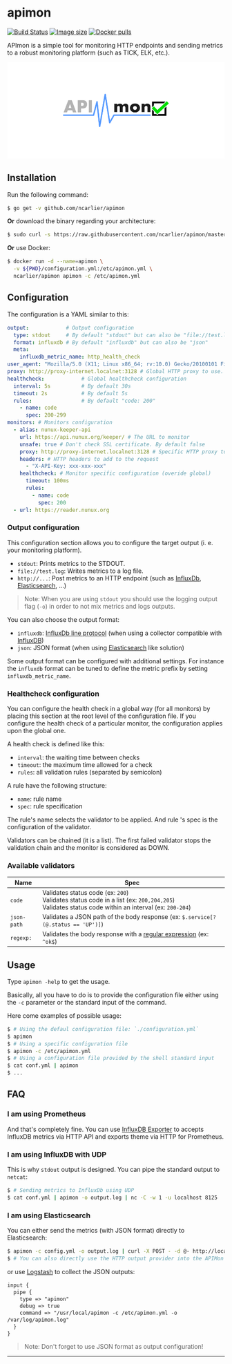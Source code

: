 # apimon

[![Build Status](https://travis-ci.org/ncarlier/apimon.svg?branch=master)](https://travis-ci.org/ncarlier/apimon)
[![Image size](https://images.microbadger.com/badges/image/ncarlier/apimon.svg)](https://microbadger.com/images/ncarlier/apimon)
[![Docker pulls](https://img.shields.io/docker/pulls/ncarlier/apimon.svg)](https://hub.docker.com/r/ncarlier/apimon/)

APImon is a simple tool for monitoring HTTP endpoints and sending metrics to a
robust monitoring platform (such as TICK, ELK, etc.).

![Logo](apimon.svg)

## Installation

Run the following command:

```bash
$ go get -v github.com/ncarlier/apimon
```

**Or** download the binary regarding your architecture:

```bash
$ sudo curl -s https://raw.githubusercontent.com/ncarlier/apimon/master/install.sh | bash
```

**Or** use Docker:

```bash
$ docker run -d --name=apimon \
  -v ${PWD}/configuration.yml:/etc/apimon.yml \
  ncarlier/apimon apimon -c /etc/apimon.yml
```

## Configuration

The configuration is a YAML similar to this:

```yaml
output:            # Output configuration
  type: stdout     # By default "stdout" but can also be "file://test.log" or "http://localhost:8086/write?db=test"
  format: influxdb # By default "influxdb" but can also be "json"
  meta:
    influxdb_metric_name: http_health_check
user_agent: "Mozilla/5.0 (X11; Linux x86_64; rv:10.0) Gecko/20100101 Firefox/10.0"
proxy: http://proxy-internet.localnet:3128 # Global HTTP proxy to use. By default none
healthcheck:            # Global healthcheck configuration
  interval: 5s          # By default 30s
  timeout: 2s           # By default 5s
  rules:                # By default "code: 200"
    - name: code
      spec: 200-299
monitors: # Monitors configuration
  - alias: nunux-keeper-api
    url: https://api.nunux.org/keeper/ # The URL to monitor
    unsafe: true # Don't check SSL certificate. By default false
    proxy: http://proxy-internet.localnet:3128 # Specific HTTP proxy to use (overide global). By default none
    headers: # HTTP headers to add to the request
      - "X-API-Key: xxx-xxx-xxx"
    healthcheck: # Monitor specific configuration (overide global)
      timeout: 100ms
      rules:
        - name: code
          spec: 200
  - url: https://reader.nunux.org
```

### Output configuration

This configuration section allows you to configure the target output
(i. e. your monitoring platform).

- `stdout`: Prints metrics to the STDOUT.
- `file://test.log`: Writes metrics to a log file.
- `http://...`: Post metrics to an HTTP endpoint (such as [InfluxDb][influxdb],
  [Elasticsearch][elasticsearch], ...)

> Note: When you are using `stdout` you should use the logging output flag
> (`-o`) in order to not mix metrics and logs outputs.

You can also choose the output format:

- `influxdb`: [InfluxDb line protocol][influxdb-line-protocol] (when using a
  collector compatible with [InfluxDB][influxdb])
- `json`: JSON format (when using [Elasticsearch][elasticsearch] like solution)

Some output format can be configured with additional settings.
For instance the `influxdb` format can be tuned to define the metric prefix by
setting `influxdb_metric_name`.

### Healthcheck configuration

You can configure the health check in a global way (for all monitors) by placing
this section at the root level of the configuration file.
If you configure the health check of a particular monitor, the configuration
applies upon the global one.

A health check is defined like this:

- `interval`: the waiting time between checks
- `timeout`: the maximum time allowed for a check
- `rules`: all validation rules (separated by semicolon)

A rule have the following structure:

- `name`: rule name
- `spec`: rule specification

The rule's name selects the validator to be applied.
And rule 's spec is the configuration of the validator.

Validators can be chained (it is a list).
The first failed validator stops the validation chain and the monitor is
considered as DOWN.

### Available validators

Name   | Spec 
-------|------
`code` | Validates status code (ex: `200`)<br>Validates status code in a list (ex: `200,204,205`)<br>Validates status code within an interval (ex: `200-204`)
`json-path` | Validates a JSON path of the body response (ex: `$.service[?(@.status == 'UP')]`)
`regexp:` | Validates the body response with a [regular expression][regexp-syntax] (ex: `^ok$`)

## Usage

Type `apimon -help` to get the usage.

Basically, all you have to do is to provide the configuration file either using
the `-c` parameter or the standard input of the command.

Here come examples of possible usage:

```bash
$ # Using the defaul configuration file: `./configuration.yml`
$ apimon
$ # Using a specific configuration file
$ apimon -c /etc/apimon.yml
$ # Using a configuration file provided by the shell standard input
$ cat conf.yml | apimon
$ ...
```

## FAQ

### I am using Prometheus

And that's completely fine.
You can use [InfluxDB Exporter][influxdb-exporter] to accepts InfluxDB metrics
via HTTP API and exports theme via HTTP for Prometheus.

### I am using InfluxDB with UDP

This is why `stdout` output is designed.
You can pipe the standard output to `netcat`:

```bash
$ # Sending metrics to InfluxDb using UDP
$ cat conf.yml | apimon -o output.log | nc -C -w 1 -u localhost 8125
```

### I am using Elasticsearch

You can either send the metrics (with JSON format) directly to Elasticsearch:

```bash
$ apimon -c config.yml -o output.log | curl -X POST - -d @- http://localhost:9200/index/doc
$ # You can also directly use the HTTP output provider into the APIMon configuration
```

or use [Logstash][logstash] to collect the JSON outputs:

```
input {
  pipe {
    type => "apimon"
    debug => true
    command => "/usr/local/apimon -c /etc/apimon.yml -o /var/log/apimon.log"
  }
}
```

> Note: Don't forget to use JSON format as output configuration!

---

[elasticsearch]: https://www.elastic.co/products/elasticsearch
[logstash]: https://www.elastic.co/products/logstash
[influxdb]: https://github.com/influxdata/influxdb
[influxdb-line-protocol]: https://docs.influxdata.com/influxdb/v1.4/write_protocols/line_protocol_tutorial/
[influxdb-exporter]: https://github.com/prometheus/influxdb_exporter
[regexp-syntax]: https://golang.org/pkg/regexp/syntax/
